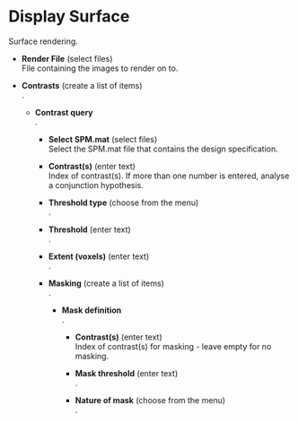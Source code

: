 # Display Surface  
Surface rendering.  

* **Render File** (select files)  
File containing the images to render on to.  

* **Contrasts** (create a list of items)  
.  

    * **Contrast query**   
    .  

        * **Select SPM.mat** (select files)  
        Select the SPM.mat file that contains the design specification.  

        * **Contrast(s)** (enter text)  
        Index of contrast(s). If more than one number is entered, analyse a conjunction hypothesis.  

        * **Threshold type** (choose from the menu)  
        .  

        * **Threshold** (enter text)  
        .  

        * **Extent (voxels)** (enter text)  
        .  

        * **Masking** (create a list of items)  
        .  

            * **Mask definition**   
            .  

                * **Contrast(s)** (enter text)  
                Index of contrast(s) for masking - leave empty for no masking.  

                * **Mask threshold** (enter text)  
                .  

                * **Nature of mask** (choose from the menu)  
                .  
